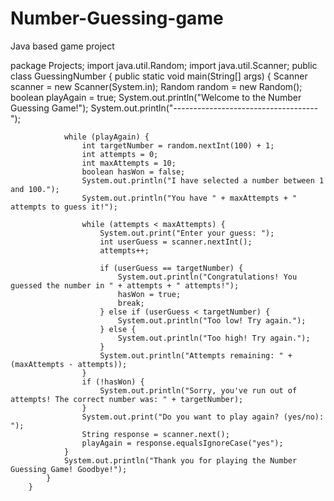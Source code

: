 # Number-Guessing-game
Java based game project

package Projects;
import java.util.Random;
import java.util.Scanner;
public class GuessingNumber {
		 public static void main(String[] args) {
		        Scanner scanner = new Scanner(System.in);
		        Random random = new Random();
		        boolean playAgain = true;
		        System.out.println("Welcome to the Number Guessing Game!");
		        System.out.println("------------------------------------");

		        while (playAgain) {
		            int targetNumber = random.nextInt(100) + 1;
		            int attempts = 0;
		            int maxAttempts = 10; 
		            boolean hasWon = false;
		            System.out.println("I have selected a number between 1 and 100.");
		            System.out.println("You have " + maxAttempts + " attempts to guess it!");

		            while (attempts < maxAttempts) {
		                System.out.print("Enter your guess: ");
		                int userGuess = scanner.nextInt();
		                attempts++;

		                if (userGuess == targetNumber) {
		                    System.out.println("Congratulations! You guessed the number in " + attempts + " attempts!");
		                    hasWon = true;
		                    break;
		                } else if (userGuess < targetNumber) {
		                    System.out.println("Too low! Try again.");
		                } else {
		                    System.out.println("Too high! Try again.");
		                }
		                System.out.println("Attempts remaining: " + (maxAttempts - attempts));
		            }
		            if (!hasWon) {
		                System.out.println("Sorry, you've run out of attempts! The correct number was: " + targetNumber);
		            }
		            System.out.print("Do you want to play again? (yes/no): ");
		            String response = scanner.next();
		            playAgain = response.equalsIgnoreCase("yes");
		        }
		        System.out.println("Thank you for playing the Number Guessing Game! Goodbye!");
		    }
		}

